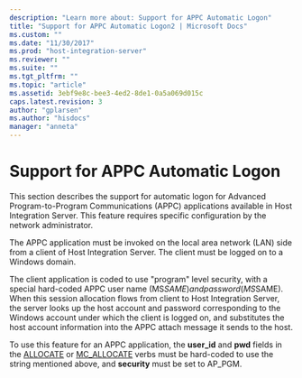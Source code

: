 ```yaml
---
description: "Learn more about: Support for APPC Automatic Logon"
title: "Support for APPC Automatic Logon2 | Microsoft Docs"
ms.custom: ""
ms.date: "11/30/2017"
ms.prod: "host-integration-server"
ms.reviewer: ""
ms.suite: ""
ms.tgt_pltfrm: ""
ms.topic: "article"
ms.assetid: 3ebf9e8c-bee3-4ed2-8de1-0a5a069d015c
caps.latest.revision: 3
author: "gplarsen"
ms.author: "hisdocs"
manager: "anneta"
---
```

# Support for APPC Automatic Logon
This section describes the support for automatic logon for Advanced Program-to-Program Communications (APPC) applications available in Host Integration Server. This feature requires specific configuration by the network administrator.  
  
 The APPC application must be invoked on the local area network (LAN) side from a client of Host Integration Server. The client must be logged on to a Windows domain.  
  
 The client application is coded to use "program" level security, with a special hard-coded APPC user name (MS$SAME) and password (MS$SAME). When this session allocation flows from client to Host Integration Server, the server looks up the host account and password corresponding to the Windows account under which the client is logged on, and substitutes the host account information into the APPC attach message it sends to the host.  
  
 To use this feature for an APPC application, the **user_id** and **pwd** fields in the [ALLOCATE](./allocate2.md) or [MC_ALLOCATE](./mc-allocate2.md) verbs must be hard-coded to use the string mentioned above, and **security** must be set to AP_PGM.
